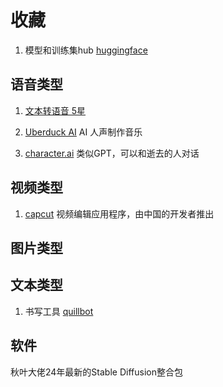 # 收藏

1. 模型和训练集hub
[huggingface](https://huggingface.co/models)

## 语音类型

1. [文本转语音 5星](https://www.ttson.cn/)

1. [Uberduck AI](https://app.uberduck.ai/pricing) AI 人声制作音乐

1. [character.ai](https://beta.character.ai/) 类似GPT，可以和逝去的人对话

## 视频类型

1. [capcut](https://www.capcut.com/zh-tw/) 视频编辑应用程序，由中国的开发者推出

## 图片类型

## 文本类型

1. 书写工具
[quillbot](https://quillbot.com/)

## 软件

秋叶大佬24年最新的Stable Diffusion整合包
